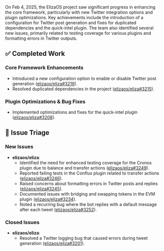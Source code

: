 On Feb 4, 2025, the ElizaOS project saw significant progress in enhancing the core framework, particularly with new Twitter integration options and plugin optimizations. Key achievements include the introduction of a configuration for Twitter post generation and fixes for duplicated dependencies and the quick-intel plugin. The team also identified several new issues, primarily related to testing coverage for various plugins and formatting errors in Twitter outputs.

## ✅ Completed Work

### Core Framework Enhancements
- Introduced a new configuration option to enable or disable Twitter post generation ([elizaos/eliza#3219](https://github.com/elizaos/eliza/pull/3219)).
- Resolved duplicated dependencies in the project ([elizaos/eliza#3215](https://github.com/elizaos/eliza/pull/3215)).

### Plugin Optimizations & Bug Fixes
- Implemented optimizations and fixes for the quick-intel plugin ([elizaos/eliza#3208](https://github.com/elizaos/eliza/pull/3208)).

## 🐞 Issue Triage

### New Issues
- **elizaos/eliza**:
    - Identified the need for enhanced testing coverage for the Cronos plugin due to balance and transfer actions ([elizaos/eliza#3249](https://github.com/elizaos/eliza/issues/3249)).
    - Reported failing tests in the Conflux plugin related to transfer actions ([elizaos/eliza#3246](https://github.com/elizaos/eliza/issues/3246)).
    - Raised concerns about formatting errors in Twitter posts and replies ([elizaos/eliza#3245](https://github.com/elizaos/eliza/issues/3245)).
    - Documented issues with bridging and swapping tokens in the EVM plugin ([elizaos/eliza#3234](https://github.com/elizaos/eliza/issues/3234)).
    - Noted a recurring bug where the bot replies with a default message after each tweet ([elizaos/eliza#3252](https://github.com/elizaos/eliza/issues/3252)).

### Closed Issues
- **elizaos/eliza**:
    - Resolved a Twitter logging bug that caused errors during tweet generation ([elizaos/eliza#3201](https://github.com/elizaos/eliza/issues/3201)).